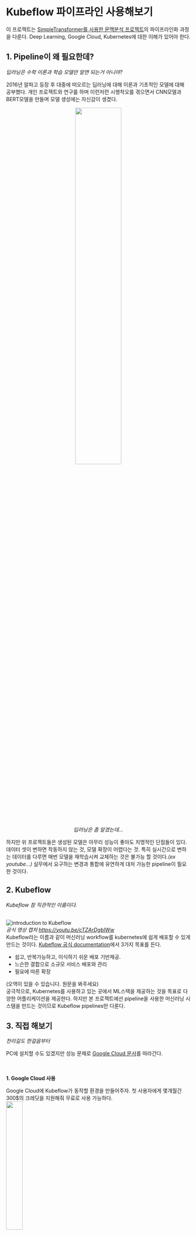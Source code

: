 # Kubeflow 파이프라인 사용해보기
이 프로젝트는 [SimpleTransformer를 사용한 문맥분석 프로젝트](https://github.com/JWHer)의 파이프라인화 과정을 다룬다. Deep Learning, Google Cloud, Kubernetes에 대한 이해가 있어야 한다.

## 1. Pipeline이 왜 필요한데?
*딥러닝은 수학 이론과 학습 모델만 알면 되는거 아니야?*

2016년 알파고 등장 후 대중에 떠오르는 딥러닝에 대해 이론과 기초적인 모델에 대해 공부했다. 개인 프로젝트와 연구를 하며 이런저런 시행착오를 겪으면서 CNN모델과 BERT모델을 만들며 모델 생성에는 자신감이 생겼다.


<p align="center"><image src="https://www.sciencetimes.co.kr/wp-content/uploads/2020/03/thumb_400.jpg" width="50%"></p>

<p align="center"><i>딥러닝은 좀 알겠는데...</i></p>

하지만 위 프로젝트들은 생성된 모델은 아무리 성능이 좋아도 치명적인 단점들이 있다. 데이터 셋이 변하면 작동하지 않는 것, 모델 확장이 어렵다는 것. 특히 실시간으로 변하는 데이터를 다루면 매번 모델을 재학습시켜 교체하는 것은 불가능 할 것이다.*(ex youtube...)* 실무에서 요구하는 변경과 통합에 유연하게 대처 가능한 pipeline이 필요한 것이다.

## 2. Kubeflow
*Kubeflow 참 직관적인 이름이다.*  
<br/>

![introduction to Kubeflow](https://raw.githubusercontent.com/JWHer/Kubeflow/main/image/Introduction_to_Kubeflow.gif)  
*공식 영상 캡처 https://youtu.be/cTZArDgbIWw*  
Kubeflow라는 이름과 같이 머신러닝 workflow를 kubernetes에 쉽게 배포할 수 있게 만드는 것이다. [Kubeflow 공식 documentation](https://www.kubeflow.org/docs/about/kubeflow/)에서 3가지 목표를 든다.

 - 쉽고, 반복가능하고, 이식하기 쉬운 배포 기반제공.
 - 느슨한 결합으로 소규모 서비스 배포와 관리
 - 필요에 따른 확장

(오역이 있을 수 있습니다. 원문을 봐주세요)  
궁극적으로, Kubernetes를 사용하고 있는 곳에서 ML스택을 제공하는 것을 목표로 다양한 어플리케이션을 제공한다. 하지만 본 프로젝트에선 pipeline을 사용한 머신러닝 시스템을 만드는 것이므로 Kubeflow pipelines만 다룬다.

## 3. 직접 해보기
*천리길도 한걸음부터*
<br/>

PC에 설치할 수도 있겠지만 성능 문제로 [Google Cloud 문서](https://cloud.google.com/ai-platform/pipelines/docs/getting-started)를 따라간다.
<br/><br/><br/>

**1. Google Cloud 사용**
<br/>

Google Cloud에 Kubeflow가 동작할 환경을 만들어주자. 첫 사용자에게 몇개월간 300$의 크레딧을 지원해줘 무료로 사용 가능하다.  
<image src="https://raw.githubusercontent.com/JWHer/Kubeflow/main/image/설치1.png" height="30%">
 
*Trail 기간과 credit을 다 써서 결제 해야한다...*  
<br/><br/><br/>

**2. AI Platform 파이프라인 인스턴스 설정**
<br/>

<image src="https://raw.githubusercontent.com/JWHer/Kubeflow/main/image/설치2.png" height="30%">
Google Cloud Console에서 AI Platform 파이프라인을 연다.  
<br/><br/><br/><br/>

<image src="https://raw.githubusercontent.com/JWHer/Kubeflow/main/image/설치3.png" height="30%">
사용할 Google Cloud 프로젝트를 선택한 다음 열기를 클릭한다.  
<br/><br/><br/><br/>
 
<image src="https://raw.githubusercontent.com/JWHer/Kubeflow/main/image/설치4.png" height="30%">
AI Platform Pipelines 툴바에서 새 인스턴스를 클릭한다. Google Cloud Marketplace에서 Kuberflow Piplelines가 열린다.  
<br/><br/><br/><br/>
 
<image src="https://raw.githubusercontent.com/JWHer/Kubeflow/main/image/설치5.png" height="30%">
구성을 클릭한다. 배포 구성 양식이 열린다.  
<br/><br/><br/><br/>
 
<image src="https://raw.githubusercontent.com/JWHer/Kubeflow/main/image/설치6.png" height="30%">
 
*올 초에 드디어 한국에도 Cloud 서버가 생겼다*  
클러스터 영역을 설정하고, 다음 Cloud API에 대한  엑세스 허용을 선택한다. 이후 클러스터 만들기를 클릭한다.  
<br/><br/><br/><br/>
  
<image src="https://raw.githubusercontent.com/JWHer/Kubeflow/main/image/설치7.png" height="30%">

*이름은 원하는대로 지었다. 잘 기억해두자.*  
클러스터를 만든 후 네임스페이스(default)와 앱 인스턴스 이름을 제공한다. 이후 배포를 누른다.  
 
<br/>  
<br/>  
<p align="center"><i>이쯤에서 쉬어가는 게 좋을 것이라고 생각한다...</i></p>
<br/>  
<br/>  

**3. Cloud Storage에 작업 bucket 생성 및 데이터 업로드**
<br/>

<image src="https://raw.githubusercontent.com/JWHer/Kubeflow/main/image/저장소1.png" height="30%">
AI Platform Pipelines를 설치하면 Google Cloud Storage 에 자동으로 버킷이 생성된다. 이름을 클릭한다.  
<br/><br/><br/><br/>

<image src="https://raw.githubusercontent.com/JWHer/Kubeflow/main/image/저장소2.png" height="30%">
필요한 데이터를 업로드한다.  
<br/><br/><br/><br/>

**4. Kubeflow로 이전하기**
<br/>

[여기](https://medium.com/google-cloud-apac/gcp-ai-platform-%EC%97%90%EC%84%9C-%EA%B5%AC%ED%98%84%ED%95%98%EB%8A%94-kubeflow-pipelines-%EA%B8%B0%EB%B0%98-ml-%ED%95%99%EC%8A%B5-%EB%B0%8F-%EB%B0%B0%ED%8F%AC-%EC%98%88%EC%A0%9C-part-2-3-22b597f8d127)를 따라간다.  
<br/>

<image src="https://raw.githubusercontent.com/JWHer/Kubeflow/main/image/노트북1.png" height="30%">
기존에 작성했던 노트북 코드를 옮길 것이다. 따라서 TF 2.1 노트북으로 작업하자. 또한, Jupyter는 단위 실행으로 테스팅과 익숙하다는 장점이 있다.(물론 단점도 있겠지만...)  
<br/><br/><br/><br/>

<image src="https://raw.githubusercontent.com/JWHer/Kubeflow/main/image/노트북2.png" height="30%">
 
메모장 인스턴스를 생성해 준다. 무료 체험도 끝났고 돈이 없기때문에... 가장 저렴한 머신을 사용한다. 이전에 노트북을 사용했던 이유도 [Colab](https://colab.research.google.com)환경에서 고성능의 클라우드 컴퓨팅을 무료로 작업할 수 있었기 때문이다. (아직 머신러닝 기초를 공부하는 단계면 추천한다.)  
<br/><br/><br/><br/>

<image src="https://raw.githubusercontent.com/JWHer/Kubeflow/main/image/노트북3.png" height="30%">
마저 continue를 눌러 완료하자.  
<br/><br/><br/><br/>

<image src="https://raw.githubusercontent.com/JWHer/Kubeflow/main/image/노트북4.png" width="40%"> <image src="https://raw.githubusercontent.com/JWHer/Kubeflow/main/image/노트북5.png" width="40%">
 
이제 익숙한 노트북 환경이 보인다!  
<br/><br/><br/><br/>

모델은 전처리, 학습, 배포의 단계로 나눌 수 있다. 하지만 [이전 프로젝트](https://github.com/JWHer)의 데이터셋은 이미 처리되었기 때문에 전처리 단계는 생략한다. 전처리된 데이터를 Cloud Storage에서 다운받아 학습한다. 정확도가 더 높아진 경우 생성된 모델을 다시 Cloud Storage에 업로드하게 된다.  
<br/>

<image src="https://raw.githubusercontent.com/JWHer/Kubeflow/main/image/노트북6.png" height="30%">

*코드는 리팩토링이 좀 필요할듯...*  
코드는 똑같다. 단지 저장 위치 Cloud Storage가 되도록 수정해 주었다.  
<br/><br/><br/><br/>

<image src="https://raw.githubusercontent.com/JWHer/Kubeflow/main/image/노트북7.png" height="30%">
<image src="https://raw.githubusercontent.com/JWHer/Kubeflow/main/image/노트북8.png" height="30%">
<image src="https://raw.githubusercontent.com/JWHer/Kubeflow/main/image/노트북9.png" height="30%">
 
*무수히 많은 시도 끝에...*  
Dokerfile을 생성해준다. pipeline.ipynb에서 실행이 잘 되는지 테스트 해 보았다.  
<br/><br/><br/><br/>

클라우드 상에서 학습을 할 때 **패키지를 읽어** 수행하게 된다. 따라서 패키기를 만들기 위해 setup.py 생성, 압축, 업로드 작업이 필요하다.  
 
    !rm -fr titanic_train.tar.gz  
    !tar zcvf titanic_train.tar.gz *  
    !gsutil cp titanic_train.tar.gz $AIPJOB_TRAINER_GCS_PATH
<i>열심히 따라해보자</i>
<br/><br/><br/>

**5.  Kubeflow Pipeline 구성 코드 작성**
<br/>

[여기](https://medium.com/google-cloud-apac/gcp-ai-platform-%EC%97%90%EC%84%9C-%EA%B5%AC%ED%98%84%ED%95%98%EB%8A%94-kubeflow-pipelines-%EA%B8%B0%EB%B0%98-ml-%ED%95%99%EC%8A%B5-%EB%B0%8F-%EB%B0%B0%ED%8F%AC-%EC%98%88%EC%A0%9C-part-3-3-87ff52f8507a)를 따라간다  
<br/>

<details>
<summary>원본 소스</summary>
<div markdown="1">

    #titanic_kfp_pipeline.ipynb  
    #Copyright 2020 Google LLC.   
    #This software is provided as-is, without warranty or representation for any use or purpose.   
    #Your use of it is subject to your agreements with Google.  
    #Author: whjang@google.com#!pip3 install -U kfp  
    import kfp  
    import kfp.components as comp  
    from kfp import dsl  
    from kfp import compiler  
    from kfp.components import func_to_container_op  
    import time  
    import datetimePIPELINE_HOST = “55b5c3378a14c1c1-dot-us-west1.pipelines.googleusercontent.com”  
    WORK_BUCKET = “gs://aiplatformdemo-kubeflowpipelines-default”  
    EXPERIMENT_NAME = “Titanic Draft Experiment”# Function for determine deployment  
    @func_to_container_op  
    def check_and_deploy_op(ACC_CSV_GCS_URI) -> str:  
     import sys, subprocess  
     subprocess.run([sys.executable, ‘-m’, ‘pip’, ‘install’, ‘pandas’])  
     subprocess.run([sys.executable, ‘-m’, ‘pip’, ‘install’, ‘gcsfs’])  
     import pandas as pd  
     acc_df = pd.read_csv(ACC_CSV_GCS_URI)  
     return acc_df[“deploy”].item()@func_to_container_op  
    def finish_deploy_op(ACC_CSV_GCS_URI):  
     import sys, subprocess  
     subprocess.run([sys.executable, ‘-m’, ‘pip’, ‘install’, ‘pandas’])  
     subprocess.run([sys.executable, ‘-m’, ‘pip’, ‘install’, ‘gcsfs’])  
     import pandas as pd  
     acc_df = pd.read_csv(ACC_CSV_GCS_URI)  
     acc_df[“deploy”] = “done”  
     acc_df.to_csv(ACC_CSV_GCS_URI)  
     print(“Successfully new model was deployed”)@dsl.pipeline(  
     name=”titanic-kubeflow-pipeline-demo”,  
     description = “Titanic Kubeflow Pipelines demo embrassing AI Platform in Google Cloud”  
    )def titanic_pipeline(  
     PROJECT_ID,  
     WORK_BUCKET,  
     RAW_CSV_GCS_URI,  
     PREPROC_CSV_GCS_URI,  
     ACC_CSV_GCS_URI,  
     MODEL_PKL_GCS_URI,  
     MIN_ACC_PROGRESS,  
     STAGE_GCS_FOLDER,  
     TRAIN_ON_CLOUD,  
     AIPJOB_TRAINER_GCS_PATH,  
     AIPJOB_OUTPUT_GCS_PATH  
    ):  
     IMAGE_PREFIX = “whjang-titanic”  
     PREPROC_DIR = “preprocess”  
     TRAIN_DIR = “train”  
     MODEL_DIR = “model”  
       
     preprocess = dsl.ContainerOp(  
     name = “Preprocess raw data and generate new one”,  
     image = “gcr.io/” + str(PROJECT_ID) + “/” + IMAGE_PREFIX + “-” + PREPROC_DIR + “:latest”,  
     arguments = [  
     “--raw_csv_gcs_uri”, RAW_CSV_GCS_URI,  
     “--preproc_csv_gcs_uri”, PREPROC_CSV_GCS_URI  
     ]  
     ) train_args = [  
     “--preproc_csv_gcs_uri”, str(PREPROC_CSV_GCS_URI),  
     “--model_pkl_gcs_uri”, str(MODEL_PKL_GCS_URI),  
     “--acc_csv_gcs_uri”, str(ACC_CSV_GCS_URI),  
     “--min_acc_progress”, str(MIN_ACC_PROGRESS)  
     ]  
       
     with dsl.Condition(TRAIN_ON_CLOUD == False) as check_condition1:  
     train = dsl.ContainerOp(  
     name = “Train”,  
     image = “gcr.io/” + str(PROJECT_ID) + “/” + IMAGE_PREFIX + “-” + TRAIN_DIR + “:latest”,  
     arguments = train_args,  
     file_outputs={  
     “mlpipeline-metrics” : “/mlpipeline-metrics.json”  
     }  
     )  
       
     with dsl.Condition(TRAIN_ON_CLOUD == True) as check_condition2:  
     aip_job_train_op = comp.load_component_from_url(“https://raw.githubusercontent.com/kubeflow/pipelines/1.0.0/components/gcp/ml_engine/train/component.yaml”)  
     help(aip_job_train_op)  
     aip_train = aip_job_train_op(  
     project_id=PROJECT_ID,   
     python_module=”train.titanic_train”,   
     package_uris=json.dumps([str(AIPJOB_TRAINER_GCS_PATH)]),   
     region=”us-west1",   
     args=json.dumps(train_args),  
     job_dir=AIPJOB_OUTPUT_GCS_PATH,   
     python_version=”3.7",  
     runtime_version=”1.15", #cf. 2.1   
     master_image_uri=””,   
     worker_image_uri=””,   
     training_input=””,   
     job_id_prefix=””,   
     job_id=””,  
     wait_interval=5  
     )  
       
     check_deploy = check_and_deploy_op(ACC_CSV_GCS_URI)  
     with dsl.Condition(check_deploy.output == “pending”):  
     aip_model_deploy_op = comp.load_component_from_url(“https://raw.githubusercontent.com/kubeflow/pipelines/1.0.0/components/gcp/ml_engine/deploy/component.yaml”)  
     help(aip_model_deploy_op)  
     aip_model_deploy = aip_model_deploy_op(  
     model_uri=str(WORK_BUCKET) + “/” + MODEL_DIR,   
     project_id=PROJECT_ID,   
     model_id=””,   
     version_id=””,   
     runtime_version=”1.15", #cf. 2.1   
     python_version=”3.7",  
     version=””,   
     replace_existing_version=”False”,   
     set_default=”True”,   
     wait_interval=5  
     )  
     lastStep = finish_deploy_op(ACC_CSV_GCS_URI)  
       
     check_condition1.after(preprocess)  
     check_condition2.after(preprocess)  
     check_deploy.after(aip_train)  
     lastStep.after(aip_model_deploy)  
       
     train.execution_options.caching_strategy.max_cache_staleness = “P0D”  
     aip_train.execution_options.caching_strategy.max_cache_staleness = “P0D”  
     check_deploy.execution_options.caching_strategy.max_cache_staleness = “P0D”  
     aip_model_deploy.execution_options.caching_strategy.max_cache_staleness = “P0D”  
     lastStep.execution_options.caching_strategy.max_cache_staleness = “P0D”  
       
    args = {  
     “PROJECT_ID” : “aiplatformdemo”,  
     “WORK_BUCKET” : WORK_BUCKET,  
     “RAW_CSV_GCS_URI” : WORK_BUCKET + “/rawdata/train.csv”,  
     “PREPROC_CSV_GCS_URI” : WORK_BUCKET + “/preprocdata/processed_train.csv”,  
     “ACC_CSV_GCS_URI” : WORK_BUCKET + “/latestacc/accuracy.csv”,  
     “MODEL_PKL_GCS_URI” : WORK_BUCKET + “/model/model.pkl”,  
     “MIN_ACC_PROGRESS” : 0.000001,  
     “STAGE_GCS_FOLDER” : WORK_BUCKET + “/stage”,  
     “TRAIN_ON_CLOUD” : False,  
     “AIPJOB_TRAINER_GCS_PATH” : WORK_BUCKET + “/train/titanic_train.tar.gz”,  
     “AIPJOB_OUTPUT_GCS_PATH” : WORK_BUCKET + “/train/output/”  
    }client = kfp.Client(host=PIPELINE_HOST)  
    #pipeline_name = “titanic_pipelines.zip”  
    #compiler.Compiler().compile(titanic_pipeline, pipeline_name)  
    #try:  
    # pipeline = client.upload_pipeline(pipeline_package_path=pipeline_name, pipeline_name=pipeline_name)  
    # print(“uploaded:” + pipeline.id)  
    #except:  
    # print(“already exist”)client.create_run_from_pipeline_func(  
     titanic_pipeline,  
     arguments=args,  
     experiment_name=EXPERIMENT_NAME  
    )
</div>
</details>

**6. Kubeflow cluster로 보기**
<br/>

<image src="https://raw.githubusercontent.com/JWHer/Kubeflow/main/image/실험1.png" width="80%">
<br/><br/><br/><br/>

<image src="https://raw.githubusercontent.com/JWHer/Kubeflow/main/image/실험2.png" width="80%">
<br/><br/><br/><br/>

<image src="https://raw.githubusercontent.com/JWHer/Kubeflow/main/image/실험3.png" width="80%">
<br/><br/><br/><br/>


## 참고 사이트
[1] https://medium.com/daangn/kubeflow-%ED%8C%8C%EC%9D%B4%ED%94%84%EB%9D%BC%EC%9D%B8-%EC%9A%B4%EC%9A%A9%ED%95%98%EA%B8%B0-6c6d7bc98c30

[2] https://medium.com/google-cloud-apac/gcp-ai-platform-%EC%97%90%EC%84%9C-%EA%B5%AC%ED%98%84%ED%95%98%EB%8A%94-kubeflow-pipelines-%EA%B8%B0%EB%B0%98-ml-%ED%95%99%EC%8A%B5-%EB%B0%8F-%EB%B0%B0%ED%8F%AC-%EC%98%88%EC%A0%9C-part-1-3-d49f1096d786
